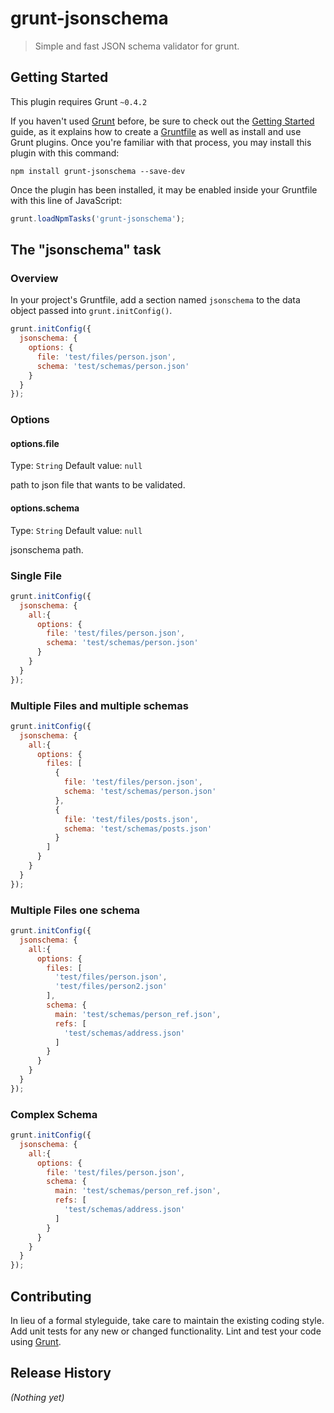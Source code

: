 # grunt-jsonschema

> Simple and fast JSON schema validator for grunt.

## Getting Started
This plugin requires Grunt `~0.4.2`

If you haven't used [Grunt](http://gruntjs.com/) before, be sure to check out the [Getting Started](http://gruntjs.com/getting-started) guide, as it explains how to create a [Gruntfile](http://gruntjs.com/sample-gruntfile) as well as install and use Grunt plugins. Once you're familiar with that process, you may install this plugin with this command:

```shell
npm install grunt-jsonschema --save-dev
```

Once the plugin has been installed, it may be enabled inside your Gruntfile with this line of JavaScript:

```js
grunt.loadNpmTasks('grunt-jsonschema');
```

## The "jsonschema" task

### Overview
In your project's Gruntfile, add a section named `jsonschema` to the data object passed into `grunt.initConfig()`.

```js
grunt.initConfig({
  jsonschema: {
    options: {
      file: 'test/files/person.json',
      schema: 'test/schemas/person.json'
    }
  }
});
```

### Options

#### options.file
Type: `String`
Default value: `null`

path to json file that wants to be validated.

#### options.schema
Type: `String`
Default value: `null`

jsonschema path.

### Single File

```js
grunt.initConfig({
  jsonschema: {
    all:{
      options: {
        file: 'test/files/person.json',
        schema: 'test/schemas/person.json'
      }
    }
  }
});
```

### Multiple Files and multiple schemas

```js
grunt.initConfig({
  jsonschema: {
    all:{
      options: {
        files: [
          {
            file: 'test/files/person.json',
            schema: 'test/schemas/person.json'
          },
          {
            file: 'test/files/posts.json',
            schema: 'test/schemas/posts.json'
          }
        ]
      }
    }
  }
});
```

### Multiple Files one schema

```js
grunt.initConfig({
  jsonschema: {
    all:{
      options: {
        files: [
          'test/files/person.json',
          'test/files/person2.json'
        ],
        schema: {
          main: 'test/schemas/person_ref.json',
          refs: [
            'test/schemas/address.json'
          ]
        }
      }
    }
  }
});
```

### Complex Schema

```js
grunt.initConfig({
  jsonschema: {
    all:{
      options: {
        file: 'test/files/person.json',
        schema: {
          main: 'test/schemas/person_ref.json',
          refs: [
            'test/schemas/address.json'
          ]
        }
      }
    }
  }
});
```

## Contributing
In lieu of a formal styleguide, take care to maintain the existing coding style. Add unit tests for any new or changed functionality. Lint and test your code using [Grunt](http://gruntjs.com/).

## Release History
_(Nothing yet)_


